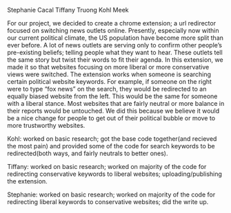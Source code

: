 Stephanie Cacal
Tiffany Truong
Kohl Meek

For our project, we decided to create a chrome extension; a url redirector focused on switching news outlets online. Presently, especially now within our current political climate, the US population have become more split than ever before. A lot of news outlets are serving only to confirm other people’s pre-existing beliefs; telling people what they want to hear. These outlets tell the same story but twist their words to fit their agenda. In this extension, we made it so that websites focusing on more liberal or more conservative views were switched. The extension works when someone is searching certain political website keywords.  For example, if someone on the right were to type “fox news” on the search, they would be redirected to an equally biased website from the left. This would be the same for someone with a liberal stance. Most websites that are fairly neutral or more balance in their reports would be untouched. We did this because we believe it would be a nice change for people to get out of their political bubble or move to more trustworthy websites.

Kohl: worked on basic research; got the base code together(and recieved the most pain) and provided some of the code for search keywords to be redirected(both ways, and fairly neutrals to better ones).  

Tiffany: worked on basic research; worked on majority of the code for redirecting conservative keywords to liberal websites; uploading/publishing the extension.

Stephanie: worked on basic research; worked on majority of the code for redirecting liberal keywords to conservative websites; did the write up.


